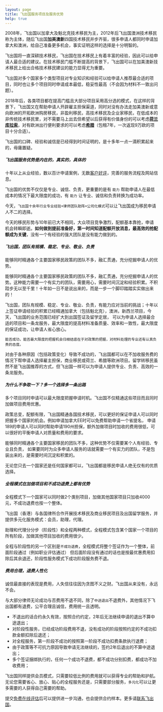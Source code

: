 ```yaml
---
layout: page
title: 飞出国服务项目及服务优势
help: true
---
```


2008年，飞出国以加拿大及魁北克技术移民为主，2012年后飞出国澳洲技术移民称为主体，随后飞出国**加美澳新**四国技术移民并步齐驱，很多申请人都同时申请加拿大和澳洲，给自己准备更多机会，事实证明这样的选择是十分明智的。

飞出国将一直深耕技术移民，飞出国在技术移民上有着丰富的经验，因此可以给申请人最合适的建议。在技术移民门槛不断提高的背景下，飞出国可以在加美澳新技术移民上给出合格技术移民建议的能力显得尤为重要。

飞出国对多个国家多个类型项目对专业知识和经验可以给申请人推荐最合适的项目，同时也让多个项目同时申请成本最低，稳妥性最高（不会因为材料不一致出问题）。

2018年后，各类项目都在提高门槛且大部分项目采用高分选的模式，在这样的背景下，飞出国又在帮助申请人开辟雇主担保渠道，同时对没有办法走加美澳新或意向欧洲的开拓欧洲购房移民，非盈利移民，高技术移民及企业家移民，在低成本的非传统技术移民里，对不需要马上出去但希望以后获得有价值身份的可以考虑[**荷兰库拉索**](http://tz.flyabroad.com.hk/eu/cu/)，对有欧洲出行便利要求的可以考虑[**希腊**](http://tz.flyabroad.com.hk/eu/gr/)（包租7年，一次返现9万欧的项目十分合适）。

飞出国的口碑、经验和诚信是已经得到时间证明的，是十多年一点一滴积累起来的，毋庸置疑。

<div  class="note info">
  <h5>飞出国服务优势是内在的，真实的，具体的</h5>
  <p>十年以上从业经验，数以百计申请案例，无数<a href="/news/">客户好评</a>，完善的服务流程及网站信息。</p>
</div>

飞出国的优势不仅仅是专业、诚信、负责，更重要的是有 `能力` 帮助申请人在最低成本的情况下最大限度的成功，有 `能力` 让专业、诚信和负责转换为成功率。

今天，`飞出国十余年行业专业经验+律师团队助阵+公司化模式`可以让飞出国成为移民申请人不二的选择。

今天的移民形势与10年前已大不相同，大众项目竞争激烈，配额基本靠抢，申请机会转瞬即逝。**如何做到提前准备好，第一时间知道配额开放消息，最高效的抢配额成为关键**，没有一个有经验的强大团队是没有能力做到的。

<div class="note warning">
  <h5>飞出国，团队有规模、稳定、专业、敬业、负责</h5>
  <p>能够同时精通各个主要国家移民政策的团队不多，融汇贯通，充分挖掘申请人的优势。</p>
</div>

能够同时精通各个主要国家移民政策的团队不多，融汇贯通，充分挖掘申请人的优势。这种能力需要一个有实力的团队，需要用心，需要时间沉淀和经验积累。不积跬步无以至千里！十年如一日不是说出来的，而是一步一个脚印踏踏实实做出来的！

飞出国，团队有规模、稳定、专业、敬业、负责，有能力应对当前的挑战；十年以上签证申请经验的积累已经精通加拿大（包括魁北克），澳洲，新西兰项目，今天，飞出国的业务范围已经扩大到出国签证及留学定居，
可以为申请人选择最合适的项目和一条龙服务，最大限度的提高材料准备质量、效率和一致性，最大限度的保证成功，让申请人省心放心。

`能否成功，能否最大限度的把握机会归根结底在于对政策的把握，对材料处理的专业还有认真负责的态度。`

对由于各种原因（包括政策变化）导致不成功的，飞出国都可以在不加收服务费的情况下帮申请人选择雇主担保，商业移民或荷兰、希腊等欧洲项目。留学转移民虽然不是飞出国推荐的方式，但飞出国一样可以为申请人提供专业、负责、高效的一条龙服务。

<div class="note unreleased">
  <h5>为什么不争取一下？多一个选择多一条出路</h5>
  <p>多个项目同时申请可以最大限度把握申请时机。飞出国不仅精通这些项目而且同时加做项目费用优惠。</p>
</div>

政策总变，配额有限，飞出国精通各国技术移民，可以更好的保证申请人可以同时把握多个国家的机会。例如申请加拿大EE时可以免费帮助申请一个省提名，
申请189的申请人可以同时帮助申请190州担保，额外加做项目时加收的费用很低，可以很好的平衡申请人对质量和费用的要求。

能够同时精通各个主要国家移民的团队不多，这种优势不仅需要某个人有经验、专业且负责，
如果要同时为众多申请人服务的话就需要一个有实力的团队，不是包装出来的，是需要时间沉淀和积累的。

无论您只去一个国家还是任何国家都可以，飞出国都是移民申请人绝无仅有的优质选择。

<div class="note">
  <h5>全程模式在加做项目和不成功退费上都有优势</h5>
  <p>全程模式下一个国家可以同时做2个类别项目，加做其他国家项目只加收4000元，不成功退费也按一个整体。</p>
</div>

飞出国（香港）与各国律所合作开展技术移民及商业移民项目及出国留学服务，并提供多元化服务模式：会员，助理，代理。

助理和代理分分步（阶段性）和全程两种模式，全程模式包含某个国家一个项目的所有阶段，加做其他项目加收的费用很少。

全程与阶段性的另一个区别是`不成功退费`，全程模式将整个签证作为一个整体，前面阶段通过（例如职业评估通过）
但后面阶段没有通过的话也是按最优惠费用扣除后其余退还，阶段性服务模式下成功阶段服务费不退。

<div class="note warning">
  <h5>费用合理，退费人性化</h5>
  <p>诚信最直接的表现是费用，人失信往往因为贪图不义之财。飞出国从来没有，永远不会。</p>
</div>

与大部分律师无论成功与否费用不退不同，除了`中途退出`不退费外，其他情况下飞出国都有退费，公平合理且诚信，费用统一且透明。

- 不退出的话合约永久有效，按照合约约定，2年后无法继续申请的退出不算中途退出；
- 对阶段性服务，已经成功阶段费用不退，没有成功的阶段按照约定的不成功扣款金额扣除后退还；
- 对全程服务，第一阶段不成功的按照第一阶段不成功扣费条款执行退费；
- 由于政策等不可抗力原因导致申请无法继续的，签约2年后退出的不算中途退出；
- 多个签证捆绑执行的，任何一个成功不退费，都不成功分别扣费，都成功不加收费用；

飞出国同样提供会员模式，只需要较低比例的费用就可以获得专业的帮助和护航。
无论您需要省心、放心、贴心的全程服务还是，只需要部分服务，`多元化`可以让更多需要的人获得自己需要的帮助。

提交<a href="http://pg.flyabroad.hk" target="_blank">免费在线评估</a>后可以提供进一步沟通，也会提供合约样本。更多请[联系飞出国](/contact/)。
